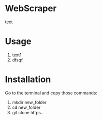 # WebScraper
text

# Usage
1. text1
2. dfsqf

# Installation
Go to the terminal and copy those commands:
1. mkdir new_folder
2. cd new_folder
3. git clone https... .
